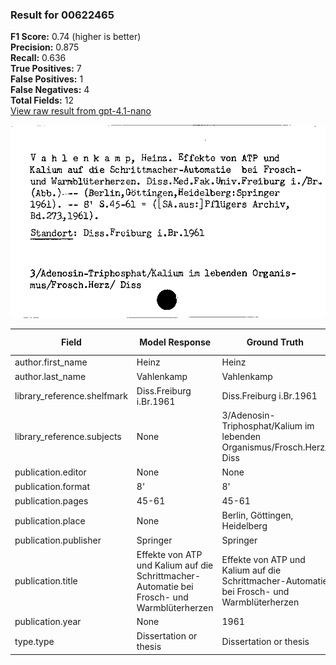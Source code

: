 ### Result for 00622465
**F1 Score:** 0.74 (higher is better)<br>**Precision:** 0.875<br>**Recall:** 0.636<br>**True Positives:** 7<br>**False Positives:** 1<br>**False Negatives:** 4<br>**Total Fields:** 12<br>[View raw result from gpt-4.1-nano](https://github.com/RISE-UNIBAS/humanities_data_benchmark/blob/main/results/2025-10-02/T0162/request_T0162_00622465.json)

<img src="https://github.com/RISE-UNIBAS/humanities_data_benchmark/blob/main/benchmarks/zettelkatalog/images/00622465.jpg?raw=true" alt="00622465" width="600px">

| Field | Model Response | Ground Truth | Fuzzy Score | Match |
|-------|----------------|--------------|-------------|-------|
| author.first_name | Heinz | Heinz | 1.000 | ✅ |
| author.last_name | Vahlenkamp | Vahlenkamp | 1.000 | ✅ |
| library_reference.shelfmark | Diss.Freiburg i.Br.1961 | Diss.Freiburg i.Br.1961 | 1.000 | ✅ |
| library_reference.subjects | None | 3/Adenosin-Triphosphat/Kalium im lebenden Organismus/Frosch.Herz/ Diss | 0.000 | ❌ |
| publication.editor | None | None | 1.000 | ✅ |
| publication.format | 8'  | 8' | 0.800 | ❌ |
| publication.pages | 45-61 | 45-61 | 1.000 | ✅ |
| publication.place | None | Berlin, Göttingen, Heidelberg | 0.000 | ❌ |
| publication.publisher | Springer | Springer | 1.000 | ✅ |
| publication.title | Effekte von ATP und Kalium auf die Schrittmacher-Automatie bei Frosch- und Warmblüterherzen | Effekte von ATP und Kalium auf die Schrittmacher-Automatie bei Frosch- und Warmblüterherzen | 1.000 | ✅ |
| publication.year | None | 1961 | 0.000 | ❌ |
| type.type | Dissertation or thesis | Dissertation or thesis | 1.000 | ✅ |
